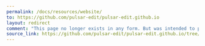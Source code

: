 ```yaml
---
permalink: /docs/resources/website/
to: https://github.com/pulsar-edit/pulsar-edit.github.io
layout: redirect
comment: "This page no longer exists in any form. But was intended to provide documentation about the website itself."
source_link: https://github.com/pulsar-edit/pulsar-edit.github.io/tree/a719fbf619d18d3032ccc9aaef8baa7fed8d2068/docs/docs/resources/website
---
```

